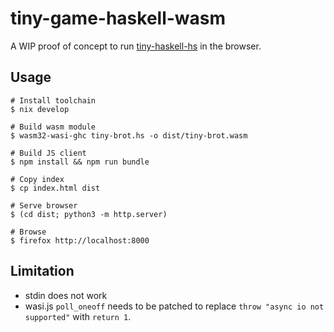 # tiny-game-haskell-wasm

A WIP proof of concept to run [tiny-haskell-hs](https://github.com/haskell-game/tiny-games-hs) in the browser.

## Usage

```ShellSession
# Install toolchain
$ nix develop

# Build wasm module
$ wasm32-wasi-ghc tiny-brot.hs -o dist/tiny-brot.wasm

# Build JS client
$ npm install && npm run bundle

# Copy index
$ cp index.html dist

# Serve browser
$ (cd dist; python3 -m http.server)

# Browse
$ firefox http://localhost:8000
```

## Limitation

- stdin does not work
- wasi.js `poll_oneoff` needs to be patched to replace `throw "async io not supported"` with `return 1`.

